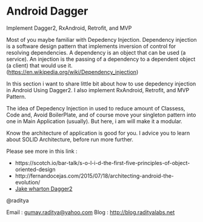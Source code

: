 # Android Dagger
Implement Dagger2, RxAndroid, Retrofit, and MVP

Most of you maybe familiar with Depedency Injection. Dependency injection is a software design pattern that implements inversion of control for resolving dependencies. A dependency is an object that can be used (a service). An injection is the passing of a dependency to a dependent object (a client) that would use it. (https://en.wikipedia.org/wiki/Dependency_injection)

In this section i want to share little bit about how to use depedency injection in Android Using Dagger2. I also implement RxAndroid, Retrofit, and MVP Pattern.

The idea of Depedency Injection in used to reduce amount of Classess, Code and, Avoid BoilerPlate, and of course move your singleton pattern into one in Main Application (usually). But here, i am will make it a modular.

Know the architecture of application is good for you. I advice you to learn about SOLID Architecture, before run more further.

Please see more in this link : 
<ul>
<li>https://scotch.io/bar-talk/s-o-l-i-d-the-first-five-principles-of-object-oriented-design</li>
<li>http://fernandocejas.com/2015/07/18/architecting-android-the-evolution/</li>
<li><a href="https://www.parleys.com/tutorial/architecting-android-applications-dagger">Jake wharton Dagger2</a></li>
</ul>

@raditya

Email : gumay.raditya@yahoo.com
Blog  : http://blog.radityalabs.net











